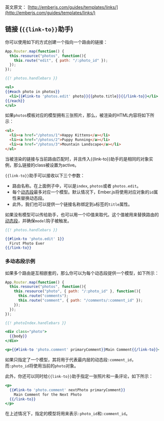 英文原文： [http://emberjs.com/guides/templates/links/](http://emberjs.com/guides/templates/links/)

## 链接 (`{{link-to}}`助手)

你可以使用如下的方式创建一个指向一个路由的链接：

```js
App.Router.map(function() {
  this.resource("photos", function(){
    this.route("edit", { path: "/:photo_id" });
  });
});
```

```handlebars
{{! photos.handlebars }}

<ul>
{{#each photo in photos}}
  <li>{{#link-to 'photos.edit' photo}}{{photo.title}}{{/link-to}}</li>
{{/each}}
</ul>
```

如果`photos`模板对应的模型拥有三张照片，那么，被渲染的HTML内容将如下所示：

```html
<ul>
  <li><a href="/photos/1">Happy Kittens</a></li>
  <li><a href="/photos/2">Puppy Running</a></li>
  <li><a href="/photos/3">Mountain Landscape</a></li>
</ul>
```

当被渲染的链接与当前路由匹配时，并且传入{{link-to}}助手的是相同的对象实例，那么链接的class被设置为active。

`{{link-to}}`助手可以接收以下三个参数：

* 路由名称。在上面例子中，可以是`index`, `photos`或者 `photos.edit`。
* 每个[动态段](/guides/routing/defining-your-routes/#toc_dynamic-segments)最多对应一个模型。默认情况下，Ember.js将使用对应对象的`id`属性来替换动态段。
* 此外，我们也可以提供一个链接名称绑定到`a`标签的`title`属性。

如果没有模型可以传给助手，也可以用一个ID值来取代。这个值被用来替换路由的[动态段](/guides/routing/defining-your-routes/#toc_dynamic-segments)，并确保`model`钩子被触发。

```handlebars
{{! photos.handlebars }}

{{#link-to 'photo.edit' 1}}
  First Photo Ever
{{/link-to}}
```

### 多动态段示例

如果多个路由是互相嵌套的，那么你可以为每个动态段提供一个模型，如下所示：

```js
App.Router.map(function() {
  this.resource("photos", function(){
    this.resource("photo", { path: "/:photo_id" }, function(){
      this.route("comments");
      this.route("comment", { path: "/comments/:comment_id" });
    });
  });
});
```

```handlebars
{{! photoIndex.handlebars }}

<div class="photo">
  {{body}}
</div>

<p>{{#link-to 'photo.comment' primaryComment}}Main Comment{{/link-to}}</p>
```

如果只指定了一个模型，其将用于代表最内层的动态段`:comment_id`，而`:photo_id`将使用当前的`photo`对象。

此外，你还可以同时给`{{link-to}}`助手指定一张照片和一条评论，如下所示：

```handlebars
<p>
  {{#link-to 'photo.comment' nextPhoto primaryComment}}
    Main Comment for the Next Photo
  {{/link-to}}
</p>
```

在上述情况下，指定的模型将用来表示`:photo_id`和`:comment_id`。
